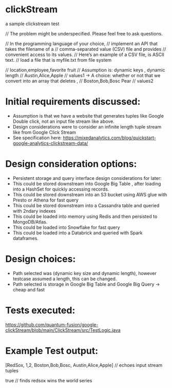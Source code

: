 # clickStream
a sample clickstream test 

//        The problem might be underspecified. Please feel free to ask questions.

//        In the programming language of your choice,
//        implement an API that takes the filename of a
//        comma-separated value (CSV) file and provides
//        convenient access to its values.
//        Here’s an example of a CSV file, is ASCII text.
// load a file that is myfile.txt from file system

// location,employee,favorite fruit // Assumption is: dynamic keys , dynamic length
// Austin,Alice,Apple // values1 -> A choice: whether or not that we convert into an array that deletes ,
// Boston,Bob,Bosc Pear // values2

# Initial requirements discussed:
- Assumption is that we have a website that generates tuples like Google Double click, not an input file stream like above.
- Design considerations were to consider an infinite length tuple stream like from Google Click Stream
- See specification here: https://mixedanalytics.com/blog/quickstart-google-analytics-clickstream-data/

# Design consideration options:
- Persistent storage and query interface design considerations for later:
- This could be stored downstream into Google Big Table , after loading into a HashSet for quickly accessing records.
- This could be stored downstream into an S3 bucket using AWS glue with Presto or Athena for fast query
- This could be stored downstream into a Cassandra table and queried with 2ndary indexes
- This could be loaded into memory using Redis and then persisted to MongoDB/Atlas.
- This could be loaded into Snowflake for fast query
- This could be loaded into a Databrick and queried with Spark dataframes.

# Design choices:
- Path selected was (dynamic key size and dynamic length), however testcase assumed a length, this can be changed.
- Path selected is storage in Google Big Table and Google Big Query -> cheap and fast

# Tests executed:
https://github.com/quantum-fusion/google-clickStream/blob/main/ClickStream/src/TestLogic.java

# Example Test output:

[RedSox, 1,2, Boston,Bob,Bosc, Austin,Alice,Apple] // echoes input stream tuples

true // finds redsox wins the world series


